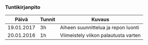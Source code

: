 ### Tuntikirjanpito
Päivä | Tunnit | Kuvaus
--------------- | ----- | ------
19.01.2017 | 3h | Aiheen suunnittelua ja repon luonti
20.01.2016 | 1h | Viimeistely viikon palautusta varten
